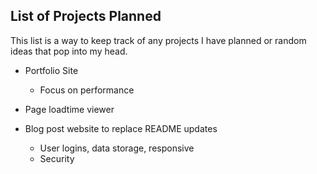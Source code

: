 ## List of Projects Planned 

This list is a way to keep track of any projects I have planned or random ideas that pop into my head.

* Portfolio Site
  * Focus on performance 

* Page loadtime viewer

* Blog post website to replace README updates
  * User logins, data storage, responsive
  * Security